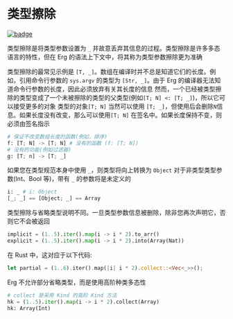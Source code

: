 # 类型擦除

[![badge](https://img.shields.io/endpoint.svg?url=https%3A%2F%2Fgezf7g7pd5.execute-api.ap-northeast-1.amazonaws.com%2Fdefault%2Fsource_up_to_date%3Fowner%3Derg-lang%26repos%3Derg%26ref%3Dmain%26path%3Ddoc/EN/syntax/type/advanced/erasure.md%26commit_hash%3D51de3c9d5a9074241f55c043b9951b384836b258)](https://gezf7g7pd5.execute-api.ap-northeast-1.amazonaws.com/default/source_up_to_date?owner=erg-lang&repos=erg&ref=main&path=doc/EN/syntax/type/advanced/erasure.md&commit_hash=51de3c9d5a9074241f55c043b9951b384836b258)

类型擦除是将类型参数设置为 `_` 并故意丢弃其信息的过程。类型擦除是许多多态语言的特性，但在 Erg 的语法上下文中，将其称为类型参数擦除更为准确

类型擦除的最常见示例是 `[T, _]`。数组在编译时并不总是知道它们的长度。例如，引用命令行参数的 `sys.argv` 的类型为 `[Str, _]`。由于 Erg 的编译器无法知道命令行参数的长度，因此必须放弃有关其长度的信息
然而，一个已经被类型擦除的类型变成了一个未被擦除的类型的父类型(例如`[T; N] <: [T; _]`)，所以它可以接受更多的对象
类型的对象`[T; N]` 当然可以使用 `[T; _]`，但使用后会删除`N`信息。如果长度没有改变，那么可以使用`[T; N]` 在签名中。如果长度保持不变，则必须由签名指示

```python
# 保证不改变数组长度的函数(例如，排序)
f: [T; N] -> [T; N] # 没有的函数 (f: [T; N])
# 没有的功能(例如过滤器)
g: [T; n] -> [T; _]
```

如果您在类型规范本身中使用 `_`，则类型将向上转换为 `Object`
对于非类型类型参数(Int、Bool 等)，带有 `_` 的参数将是未定义的

```python
i: _ # i: Object
[_; _] == [Object; _] == Array
```

类型擦除与省略类型说明不同。一旦类型参数信息被删除，除非您再次声明它，否则它不会被返回

```python
implicit = (1..5).iter().map(i -> i * 2).to_arr()
explicit = (1..5).iter().map(i -> i * 2).into(Array(Nat))
```

在 Rust 中，这对应于以下代码:

```rust
let partial = (1..6).iter().map(|i| i * 2).collect::<Vec<_>>();
```

Erg 不允许部分省略类型，而是使用高阶种类多态性

```python
# collect 是采用 Kind 的高阶 Kind 方法
hk = (1..5).iter().map(i -> i * 2).collect(Array)
hk: Array(Int)
```
